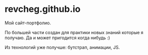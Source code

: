 # revcheg.github.io

Мой сайт-портфолио.

По большей части создан для практики новых знаний которые я получаю. Да и может пригодится когда нибудь :)

Из технологий уже получше: бутстрап, анимации, JS.
